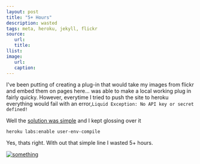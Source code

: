 ```yaml
---
layout: post
title: "5+ Hours"
description: wasted
tags: meta, heroku, jekyll, flickr
source:
   url:
   title:
llist:
image:
   url:
   caption:
---
```

I've been putting of creating a plug-in that would take my images from flickr and embed them on pages here... was able to make a local working plug in fairly quicky. However, everytime I tried to push the site to heroku everything would fail with an error,`Liquid Exception: No API key or secret defined!`

Well the [solution was simple][simpleFix] and I kept glossing over it

	heroku labs:enable user-env-compile

Yes, thats right. With out that simple line I wasted 5+ hours.

[![something](http://farm4.static.flickr.com/3815/11576686014_90c73d2886_b.jpg)][1]


[simpleFix]: https://devcenter.heroku.com/articles/labs-user-env-compile
[1]: https://www.flickr.com/photos/mitchejj/11576686014/
